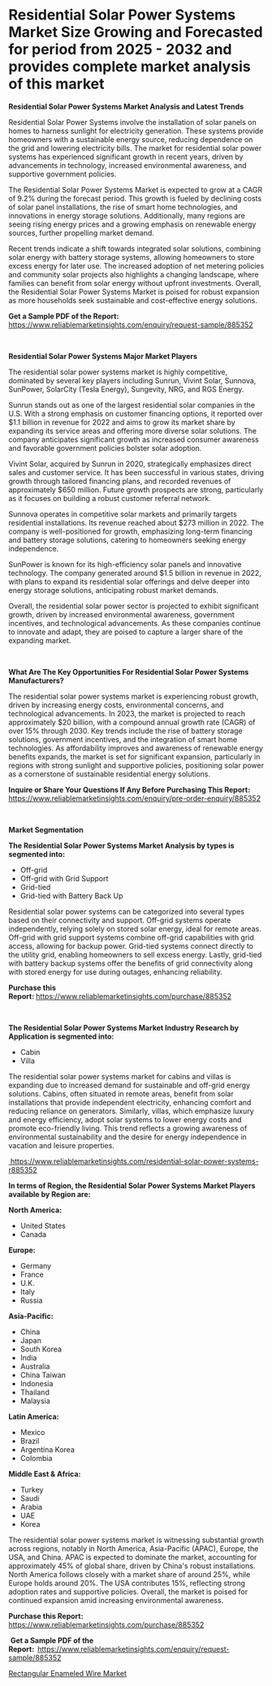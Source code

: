 <p><h1>Residential Solar Power Systems Market Size Growing and Forecasted for period from 2025 - 2032 and provides complete market analysis of this market</h1></p><p><strong>Residential Solar Power Systems Market Analysis and Latest Trends</strong></p>
<p><p>Residential Solar Power Systems involve the installation of solar panels on homes to harness sunlight for electricity generation. These systems provide homeowners with a sustainable energy source, reducing dependence on the grid and lowering electricity bills. The market for residential solar power systems has experienced significant growth in recent years, driven by advancements in technology, increased environmental awareness, and supportive government policies.</p><p>The Residential Solar Power Systems Market is expected to grow at a CAGR of 9.2% during the forecast period. This growth is fueled by declining costs of solar panel installations, the rise of smart home technologies, and innovations in energy storage solutions. Additionally, many regions are seeing rising energy prices and a growing emphasis on renewable energy sources, further propelling market demand.</p><p>Recent trends indicate a shift towards integrated solar solutions, combining solar energy with battery storage systems, allowing homeowners to store excess energy for later use. The increased adoption of net metering policies and community solar projects also highlights a changing landscape, where families can benefit from solar energy without upfront investments. Overall, the Residential Solar Power Systems Market is poised for robust expansion as more households seek sustainable and cost-effective energy solutions.</p></p>
<p><strong>Get a Sample PDF of the Report:&nbsp;</strong> <a href="https://www.reliablemarketinsights.com/enquiry/request-sample/885352?utm_campaign=3274&utm_medium=2&utm_source=Github&utm_content=ia&utm_term=07042025&utm_id=residential-solar-power-systems">https://www.reliablemarketinsights.com/enquiry/request-sample/885352</a></p>
<p>&nbsp;</p>
<p><strong>Residential Solar Power Systems Major Market Players</strong></p>
<p><p>The residential solar power systems market is highly competitive, dominated by several key players including Sunrun, Vivint Solar, Sunnova, SunPower, SolarCity (Tesla Energy), Sungevity, NRG, and RGS Energy. </p><p>Sunrun stands out as one of the largest residential solar companies in the U.S. With a strong emphasis on customer financing options, it reported over $1.1 billion in revenue for 2022 and aims to grow its market share by expanding its service areas and offering more diverse solar solutions. The company anticipates significant growth as increased consumer awareness and favorable government policies bolster solar adoption.</p><p>Vivint Solar, acquired by Sunrun in 2020, strategically emphasizes direct sales and customer service. It has been successful in various states, driving growth through tailored financing plans, and recorded revenues of approximately $650 million. Future growth prospects are strong, particularly as it focuses on building a robust customer referral network.</p><p>Sunnova operates in competitive solar markets and primarily targets residential installations. Its revenue reached about $273 million in 2022. The company is well-positioned for growth, emphasizing long-term financing and battery storage solutions, catering to homeowners seeking energy independence.</p><p>SunPower is known for its high-efficiency solar panels and innovative technology. The company generated around $1.5 billion in revenue in 2022, with plans to expand its residential solar offerings and delve deeper into energy storage solutions, anticipating robust market demands.</p><p>Overall, the residential solar power sector is projected to exhibit significant growth, driven by increased environmental awareness, government incentives, and technological advancements. As these companies continue to innovate and adapt, they are poised to capture a larger share of the expanding market.</p></p>
<p>&nbsp;</p>
<p><strong>What Are The Key Opportunities For Residential Solar Power Systems Manufacturers?</strong></p>
<p><p>The residential solar power systems market is experiencing robust growth, driven by increasing energy costs, environmental concerns, and technological advancements. In 2023, the market is projected to reach approximately $20 billion, with a compound annual growth rate (CAGR) of over 15% through 2030. Key trends include the rise of battery storage solutions, government incentives, and the integration of smart home technologies. As affordability improves and awareness of renewable energy benefits expands, the market is set for significant expansion, particularly in regions with strong sunlight and supportive policies, positioning solar power as a cornerstone of sustainable residential energy solutions.</p></p>
<p><strong>Inquire or Share Your Questions If Any Before Purchasing This Report:</strong> <a href="https://www.reliablemarketinsights.com/enquiry/pre-order-enquiry/885352?utm_campaign=3274&utm_medium=2&utm_source=Github&utm_content=ia&utm_term=07042025&utm_id=residential-solar-power-systems">https://www.reliablemarketinsights.com/enquiry/pre-order-enquiry/885352</a></p>
<p>&nbsp;</p>
<p><strong>Market Segmentation</strong></p>
<p><strong>The Residential Solar Power Systems Market Analysis by types is segmented into:</strong></p>
<p><ul><li>Off-grid</li><li>Off-grid with Grid Support</li><li>Grid-tied</li><li>Grid-tied with Battery Back Up</li></ul></p>
<p><p>Residential solar power systems can be categorized into several types based on their connectivity and support. Off-grid systems operate independently, relying solely on stored solar energy, ideal for remote areas. Off-grid with grid support systems combine off-grid capabilities with grid access, allowing for backup power. Grid-tied systems connect directly to the utility grid, enabling homeowners to sell excess energy. Lastly, grid-tied with battery backup systems offer the benefits of grid connectivity along with stored energy for use during outages, enhancing reliability.</p></p>
<p><strong>Purchase this Report:&nbsp;</strong><a href="https://www.reliablemarketinsights.com/purchase/885352?utm_campaign=3274&utm_medium=2&utm_source=Github&utm_content=ia&utm_term=07042025&utm_id=residential-solar-power-systems">https://www.reliablemarketinsights.com/purchase/885352</a></p>
<p>&nbsp;</p>
<p><strong>The Residential Solar Power Systems Market Industry Research by Application is segmented into:</strong></p>
<p><ul><li>Cabin</li><li>Villa</li></ul></p>
<p><p>The residential solar power systems market for cabins and villas is expanding due to increased demand for sustainable and off-grid energy solutions. Cabins, often situated in remote areas, benefit from solar installations that provide independent electricity, enhancing comfort and reducing reliance on generators. Similarly, villas, which emphasize luxury and energy efficiency, adopt solar systems to lower energy costs and promote eco-friendly living. This trend reflects a growing awareness of environmental sustainability and the desire for energy independence in vacation and leisure properties.</p></p>
<p><a href="https://www.reliablemarketinsights.com/residential-solar-power-systems-r885352?utm_campaign=3274&utm_medium=2&utm_source=Github&utm_content=ia&utm_term=07042025&utm_id=residential-solar-power-systems">&nbsp;https://www.reliablemarketinsights.com/residential-solar-power-systems-r885352</a></p>
<p><strong>In terms of Region, the Residential Solar Power Systems Market Players available by Region are:</strong></p>
<p>
    <p> <strong> North America: </strong>
        <ul>
            <li>United States</li>
            <li>Canada</li>
        </ul>
        </p> 
    <p> <strong> Europe: </strong>
        <ul>
            <li>Germany</li>
            <li>France</li>
            <li>U.K.</li>
            <li>Italy</li>
            <li>Russia</li>
        </ul>
        </p> 
    <p> <strong> Asia-Pacific: </strong>
        <ul>
            <li>China</li>
            <li>Japan</li>
            <li>South Korea</li>
            <li>India</li>
            <li>Australia</li>
            <li>China Taiwan</li>
            <li>Indonesia</li>
            <li>Thailand</li>
            <li>Malaysia</li>
        </ul>
        </p> 
    <p> <strong> Latin America: </strong>
        <ul>
            <li>Mexico</li>
            <li>Brazil</li>
            <li>Argentina Korea</li>
            <li>Colombia</li>
        </ul>
        </p> 
    <p> <strong> Middle East & Africa: </strong>
        <ul>
            <li>Turkey</li>
            <li>Saudi</li>
            <li>Arabia</li>
            <li>UAE</li>
            <li>Korea</li>
        </ul>
    </p>
    </p>
<p><p>The residential solar power systems market is witnessing substantial growth across regions, notably in North America, Asia-Pacific (APAC), Europe, the USA, and China. APAC is expected to dominate the market, accounting for approximately 45% of global share, driven by China's robust installations. North America follows closely with a market share of around 25%, while Europe holds around 20%. The USA contributes 15%, reflecting strong adoption rates and supportive policies. Overall, the market is poised for continued expansion amid increasing environmental awareness.</p></p>
<p><strong>Purchase this Report: </strong><a href="https://www.reliablemarketinsights.com/purchase/885352?utm_campaign=3274&utm_medium=2&utm_source=Github&utm_content=ia&utm_term=07042025&utm_id=residential-solar-power-systems">https://www.reliablemarketinsights.com/purchase/885352</a></p>
<p>&nbsp;<strong>Get a Sample PDF of the Report:&nbsp;&nbsp;</strong><a href="https://www.reliablemarketinsights.com/enquiry/request-sample/885352?utm_campaign=3274&utm_medium=2&utm_source=Github&utm_content=ia&utm_term=07042025&utm_id=residential-solar-power-systems">https://www.reliablemarketinsights.com/enquiry/request-sample/885352</a></p>
<p><strong></strong></p>
<p><p><a href="https://github.com/maseykokosq1/Market-Research-Report-List-1/blob/main/rectangular-enameled-wire-market.md?utm_campaign=3274&utm_medium=2&utm_source=Github&utm_content=ia&utm_term=07042025&utm_id=residential-solar-power-systems">Rectangular Enameled Wire Market</a></p></p>